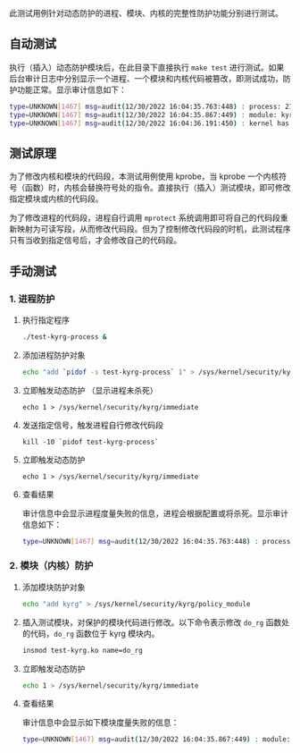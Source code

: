 此测试用例针对动态防护的进程、模块、内核的完整性防护功能分别进行测试。

## 自动测试

执行（插入）动态防护模块后，在此目录下直接执行 `make test` 进行测试。如果后台审计日志中分别显示一个进程、一个模块和内核代码被篡改，即测试成功，防护功能正常。显示审计信息如下：

```bash
type=UNKNOWN[1467] msg=audit(12/30/2022 16:04:35.763:448) : process: 21336 has been modified
type=UNKNOWN[1467] msg=audit(12/30/2022 16:04:35.867:449) : module: kyrg has been modified
type=UNKNOWN[1467] msg=audit(12/30/2022 16:04:36.191:450) : kernel has been modified
```

## 测试原理

为了修改内核和模块的代码段，本测试用例使用 kprobe，当 kprobe 一个内核符号（函数）时，内核会替换符号处的指令。直接执行（插入）测试模块，即可修改指定模块或内核的代码段。

为了修改进程的代码段，进程自行调用 `mprotect` 系统调用即可将自己的代码段重新映射为可读写段，从而修改代码段。但为了控制修改代码段的时机，此测试程序只有当收到指定信号后，才会修改自己的代码段。

## 手动测试

### 1. 进程防护

1. 执行指定程序

   ```bash
   ./test-kyrg-process &
   ```

2. 添加进程防护对象

   ```bash
   echo "add `pidof -s test-kyrg-process` 1" > /sys/kernel/security/kyrg/policy_process
   ```

3. 立即触发动态防护 （显示进程未杀死）

   ```
   echo 1 > /sys/kernel/security/kyrg/immediate
   ```

4. 发送指定信号，触发进程自行修改代码段

   ```
   kill -10 `pidof test-kyrg-process`
   ```

5. 立即触发动态防护

   ```
   echo 1 > /sys/kernel/security/kyrg/immediate
   ```

6. 查看结果

   审计信息中会显示进程度量失败的信息，进程会根据配置或将杀死。显示审计信息如下：

   ```bash
   type=UNKNOWN[1467] msg=audit(12/30/2022 16:04:35.763:448) : process: 21336 has been modified
   ```

### 2. 模块（内核）防护

1. 添加模块防护对象

   ```bash
   echo "add kyrg" > /sys/kernel/security/kyrg/policy_module
   ```

2. 插入测试模块，对保护的模块代码进行修改。以下命令表示修改 `do_rg` 函数处的代码，`do_rg` 函数位于 kyrg 模块内。

   ```bash
   insmod test-kyrg.ko name=do_rg
   ```

3. 立即触发动态防护

   ```bash
   echo 1 > /sys/kernel/security/kyrg/immediate
   ```

4. 查看结果

   审计信息中会显示如下模块度量失败的信息：

   ```bash
   type=UNKNOWN[1467] msg=audit(12/30/2022 16:04:35.867:449) : module: kyrg has been modified
   ```

   

   